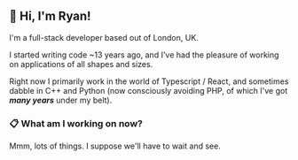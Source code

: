 ## 🚀 Hi, I'm Ryan!

I'm a full-stack developer based out of London, UK.

I started writing code ~13 years ago, and I've had the pleasure of working on applications of all shapes and sizes.

Right now I primarily work in the world of Typescript / React, and sometimes dabble in C++ and Python (now consciously avoiding PHP, of which I've got **_many years_** under my belt).

### 📋 What am I working on now?

Mmm, lots of things. I suppose we'll have to wait and see.

<!--
**rcssdy/rcssdy** is a ✨ _special_ ✨ repository because its `README.md` (this file) appears on your GitHub profile.

Here are some ideas to get you started:

- 🔭 I’m currently working on ...
- 🌱 I’m currently learning ...
- 👯 I’m looking to collaborate on ...
- 🤔 I’m looking for help with ...
- 💬 Ask me about ...
- 📫 How to reach me: ...
- 😄 Pronouns: ...
- ⚡ Fun fact: ...
-->

